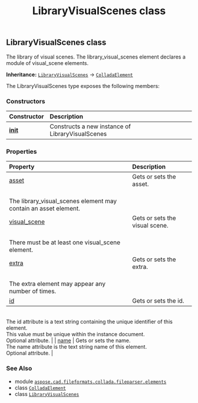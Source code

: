 ﻿---
title: LibraryVisualScenes class
second_title: Aspose.CAD for Python via .NET API References
description: 
type: docs
weight: 640
url: /python-net/aspose.cad.fileformats.collada.fileparser.elements/libraryvisualscenes/
is_root: false
---

## LibraryVisualScenes class

The library of visual scenes.
The library_visual_scenes element declares a module of visual_scene elements.



**Inheritance:** [`LibraryVisualScenes`](/cad/python-net/aspose.cad.fileformats.collada.fileparser.elements/libraryvisualscenes) → 
[`ColladaElement`](/cad/python-net/aspose.cad.fileformats.collada.fileparser.elements/colladaelement)



The LibraryVisualScenes type exposes the following members:

### Constructors
| Constructor | Description |
| :- | :- |
| [__init__](/cad/python-net/aspose.cad.fileformats.collada.fileparser.elements/libraryvisualscenes/__init__/#) | Constructs a new instance of LibraryVisualScenes |


### Properties
| Property | Description |
| :- | :- |
| [asset](/cad/python-net/aspose.cad.fileformats.collada.fileparser.elements/libraryvisualscenes/asset) | Gets or sets the asset.<br/>The library_visual_scenes element may contain an asset element. |
| [visual_scene](/cad/python-net/aspose.cad.fileformats.collada.fileparser.elements/libraryvisualscenes/visual_scene) | Gets or sets the visual scene.<br/>There must be at least one visual_scene element. |
| [extra](/cad/python-net/aspose.cad.fileformats.collada.fileparser.elements/libraryvisualscenes/extra) | Gets or sets the extra.<br/>The extra element may appear any number of times. |
| [id](/cad/python-net/aspose.cad.fileformats.collada.fileparser.elements/libraryvisualscenes/id) | Gets or sets the id.<br/>The id attribute is a text string containing the unique identifier of this element.<br/>This value must be unique within the instance document.<br/>Optional attribute. |
| [name](/cad/python-net/aspose.cad.fileformats.collada.fileparser.elements/libraryvisualscenes/name) | Gets or sets the name.<br/>The name attribute is the text string name of this element.<br/>Optional attribute. |



### See Also
* module [`aspose.cad.fileformats.collada.fileparser.elements`](..)
* class [`ColladaElement`](/cad/python-net/aspose.cad.fileformats.collada.fileparser.elements/colladaelement)
* class [`LibraryVisualScenes`](/cad/python-net/aspose.cad.fileformats.collada.fileparser.elements/libraryvisualscenes)
